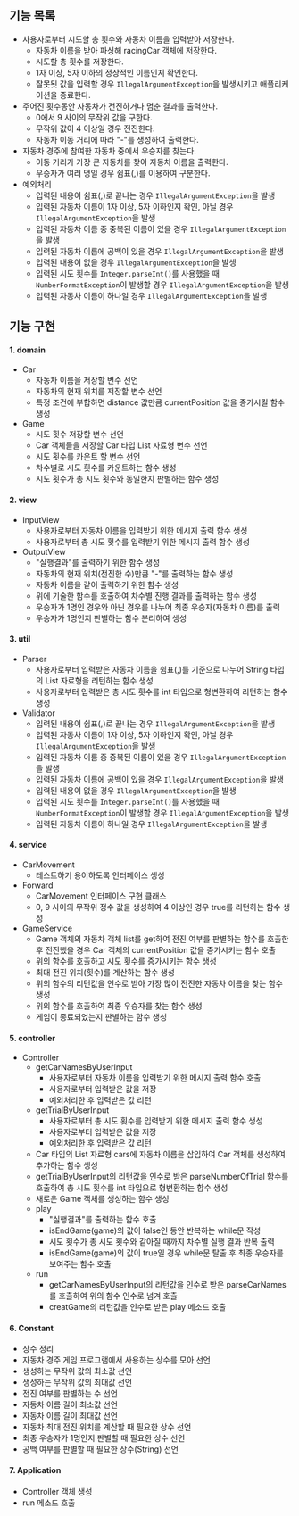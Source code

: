 ## 기능 목록

- 사용자로부터 시도할 총 횟수와 자동차 이름을 입력받아 저장한다.
    - 자동차 이름을 받아 파싱해 racingCar 객체에 저장한다.
    - 시도할 총 횟수를 저장한다.
    - 1자 이상, 5자 이하의 정상적인 이름인지 확인한다.
    - 잘못됫 값을 입력할 경우 `IllegalArgumentException`을 발생시키고 애플리케이션을 종료한다.
- 주어진 횟수동안 자동차가 전진하거나 멈춘 결과를 출력한다.
    - 0에서 9 사이의 무작위 값을 구한다.
    - 무작위 값이 4 이상일 경우 전진한다.
    - 자동차 이동 거리에 따라 "-"를 생성하여 출력한다.
- 자동차 경주에 참여한 자동차 중에서 우승자를 찾는다.
    - 이동 거리가 가장 큰 자동차를 찾아 자동차 이름을 출력한다.
    - 우승자가 여러 명일 경우 쉼표(,)를 이용하여 구분한다.
- 예외처리
    - 입력된 내용이 쉼표(,)로 끝나는 경우 `IllegalArgumentException`을 발생
    - 입력된 자동차 이름이 1자 이상, 5자 이하인지 확인, 아닐 경우 `IllegalArgumentException`을 발생
    - 입력된 자동차 이름 중 중복된 이름이 있을 경우 `IllegalArgumentException`을 발생
    - 입력된 자동차 이름에 공백이 있을 경우 `IllegalArgumentException`을 발생
    - 입력된 내용이 없을 경우 `IllegalArgumentException`을 발생
    - 입력된 시도 횟수를 `Integer.parseInt()`를 사용했을 때 `NumberFormatException`이 발생할 경우 `IllegalArgumentException`을 발생
    - 입력된 자동차 이름이 하나일 경우 `IllegalArgumentException`을 발생

## 기능 구현

#### 1. domain

- Car
    - 자동차 이름을 저장할 변수 선언
    - 자동차의 현재 위치를 저장할 변수 선언
    - 특정 조건에 부합하면 distance 값만큼 currentPosition 값을 증가시킬 함수 생성
- Game
    - 시도 횟수 저장할 변수 선언
    - Car 객체들을 저장할 Car 타입 List 자료형 변수 선언
    - 시도 횟수를 카운트 할 변수 선언
    - 차수별로 시도 횟수를 카운트하는 함수 생성
    - 시도 횟수가 총 시도 횟수와 동일한지 판별하는 함수 생성

#### 2. view

- InputView
    - 사용자로부터 자동차 이름을 입력받기 위한 메시지 출력 함수 생성
    - 사용자로부터 총 시도 횟수를 입력받기 위한 메시지 출력 함수 생성
- OutputView
    - "실행결과"를 출력하기 위한 함수 생성
    - 자동차의 현재 위치(전진한 수)만큼 "-"를 출력하는 함수 생성
    - 자동차 이름을 같이 출력하기 위한 함수 생성
    - 위에 기술한 함수를 호출하여 차수별 진행 결과를 출력하는 함수 생성
    - 우승자가 1명인 경우와 아닌 경우를 나누어 최종 우승자(자동차 이름)를 출력
    - 우승자가 1명인지 판별하는 함수 분리하여 생성

#### 3. util

- Parser
    - 사용자로부터 입력받은 자동차 이름을 쉼표(,)를 기준으로 나누어 String 타입의 List 자료형을 리턴하는 함수 생성
    - 사용자로부터 입력받은 총 시도 횟수를 int 타입으로 형변환하여 리턴하는 함수 생성
- Validator
    - 입력된 내용이 쉼표(,)로 끝나는 경우 `IllegalArgumentException`을 발생
    - 입력된 자동차 이름이 1자 이상, 5자 이하인지 확인, 아닐 경우 `IllegalArgumentException`을 발생
    - 입력된 자동차 이름 중 중복된 이름이 있을 경우 `IllegalArgumentException`을 발생
    - 입력된 자동차 이름에 공백이 있을 경우 `IllegalArgumentException`을 발생
    - 입력된 내용이 없을 경우 `IllegalArgumentException`을 발생
    - 입력된 시도 횟수를 `Integer.parseInt()`를 사용했을 때 `NumberFormatException`이 발생할 경우 `IllegalArgumentException`을 발생
    - 입력된 자동차 이름이 하나일 경우 `IllegalArgumentException`을 발생

#### 4. service

- CarMovement
    - 테스트하기 용이하도록 인터페이스 생성
- Forward
    - CarMovement 인터페이스 구현 클래스
    - 0, 9 사이의 무작위 정수 값을 생성하여 4 이상인 경우 true를 리턴하는 함수 생성
- GameService
    - Game 객체의 자동차 객체 list를 get하여 전진 여부를 판별하는 함수를 호출한 후 전진했을 경우 Car 객체의 currentPosition 값을 증가시키는 함수 호출
    - 위의 함수를 호출하고 시도 횟수를 증가시키는 함수 생성
    - 최대 전진 위치(횟수)를 계산하는 함수 생성
    - 위의 함수의 리턴값을 인수로 받아 가장 많이 전진한 자동차 이름을 찾는 함수 생성
    - 위의 함수를 호출하여 최종 우승자를 찾는 함수 생성
    - 게임이 종료되었는지 판별하는 함수 생성

#### 5. controller

- Controller
    - getCarNamesByUserInput
        - 사용자로부터 자동차 이름을 입력받기 위한 메시지 출력 함수 호출
        - 사용자로부터 입력받은 값을 저장
        - 예외처리한 후 입력받은 값 리턴
    - getTrialByUserInput
        - 사용자로부터 총 시도 횟수를 입력받기 위한 메시지 출력 함수 생성
        - 사용자로부터 입력받은 값을 저장
        - 예외처리한 후 입력받은 값 리턴
    - Car 타입의 List 자료형 cars에 자동차 이름을 삽입하여 Car 객체를 생성하여 추가하는 함수 생성
    - getTrialByUserInput의 리턴값을 인수로 받은 parseNumberOfTrial 함수를 호출하여 총 시도 횟수를 int 타입으로 형변환하는 함수 생성
    - 새로운 Game 객체를 생성하는 함수 생성
    - play
        - "실행결과"를 출력하는 함수 호출
        - isEndGame(game)의 값이 false인 동안 반복하는 while문 작성
        - 시도 횟수가 총 시도 횟수와 같아질 때까지 차수별 실행 결과 반복 출력
        - isEndGame(game)의 값이 true일 경우 while문 탈출 후 최종 우승자를 보여주는 함수 호출
    - run
        - getCarNamesByUserInput의 리턴값을 인수로 받은 parseCarNames를 호출하여 위의 함수 인수로 넘겨 호출
        - creatGame의 리턴값을 인수로 받은 play 메소드 호출

#### 6. Constant

- 상수 정리
- 자동차 경주 게임 프로그램에서 사용하는 상수를 모아 선언
- 생성하는 무작위 값의 최소값 선언
- 생성하는 무작위 값의 최대값 선언
- 전진 여부를 판별하는 수 선언
- 자동차 이름 길이 최소값 선언
- 자동차 이름 길이 최대값 선언
- 자동차 최대 전진 위치를 계산할 때 필요한 상수 선언
- 최종 우승자가 1명인지 판별할 때 필요한 상수 선언
- 공백 여부를 판별할 때 필요한 상수(String) 선언

#### 7. Application

- Controller 객체 생성
- run 메소드 호출